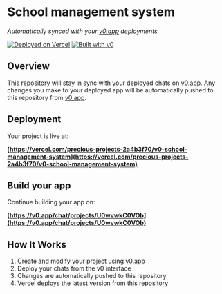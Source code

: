 # School management system

*Automatically synced with your [v0.app](https://v0.app) deployments*

[![Deployed on Vercel](https://img.shields.io/badge/Deployed%20on-Vercel-black?style=for-the-badge&logo=vercel)](https://vercel.com/precious-projects-2a4b3f70/v0-school-management-system)
[![Built with v0](https://img.shields.io/badge/Built%20with-v0.app-black?style=for-the-badge)](https://v0.app/chat/projects/U0wvwkC0VOb)

## Overview

This repository will stay in sync with your deployed chats on [v0.app](https://v0.app).
Any changes you make to your deployed app will be automatically pushed to this repository from [v0.app](https://v0.app).

## Deployment

Your project is live at:

**[https://vercel.com/precious-projects-2a4b3f70/v0-school-management-system](https://vercel.com/precious-projects-2a4b3f70/v0-school-management-system)**

## Build your app

Continue building your app on:

**[https://v0.app/chat/projects/U0wvwkC0VOb](https://v0.app/chat/projects/U0wvwkC0VOb)**

## How It Works

1. Create and modify your project using [v0.app](https://v0.app)
2. Deploy your chats from the v0 interface
3. Changes are automatically pushed to this repository
4. Vercel deploys the latest version from this repository
